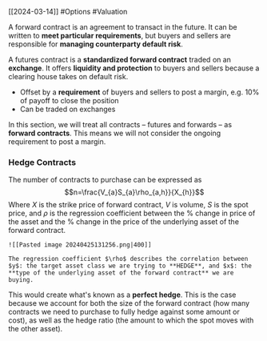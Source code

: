 [[2024-03-14]] #Options #Valuation 

A forward contract is an agreement to transact in the future. It can be written to **meet particular requirements**, but buyers and sellers are responsible for **managing counterparty default risk**.

A futures contract is a **standardized forward contract** traded on an **exchange**. It offers **liquidity and protection** to buyers and sellers because a clearing house takes on default risk.
- Offset by a **requirement** of buyers and sellers to post a margin, e.g. 10% of payoff to close the position
- Can be traded on exchanges

In this section, we will treat all contracts – futures and forwards – as **forward contracts**. This means we will not consider the ongoing requirement to post a margin.

### Hedge Contracts 
The number of contracts to purchase can be expressed as $$n=\frac{V_{a}S_{a}\rho_{a,h}}{X_{h}}$$
Where $X$ is the strike price of forward contract, $V$ is volume, $S$ is the spot price, and $\rho$ is the regression coefficient between the % change in price of the asset and the % change in the price of the underlying asset of the forward contract.

```ad-example
![[Pasted image 20240425131256.png|400]]

The regression coefficient $\rho$ describes the correlation between $y$: the target asset class we are trying to **HEDGE**, and $x$: the **type of the underlying asset of the forward contract** we are buying.
```

This would create what's known as a **perfect hedge**. This is the case because we account for both the size of the forward contract (how many contracts we need to purchase to fully hedge against some amount or cost), as well as the hedge ratio (the amount to which the spot moves with the other asset).
